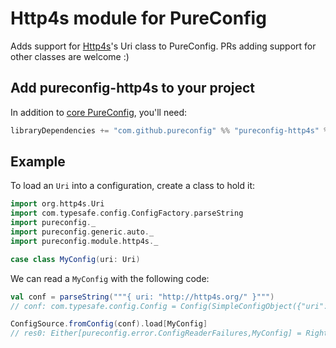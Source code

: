 
# Http4s module for PureConfig

Adds support for [Http4s](http://http4s.org/)'s Uri class to PureConfig. PRs adding support
for other classes are welcome :)

## Add pureconfig-http4s to your project

In addition to [core PureConfig](https://github.com/pureconfig/pureconfig), you'll need:

```scala
libraryDependencies += "com.github.pureconfig" %% "pureconfig-http4s" % "0.12.2"
```

## Example

To load an `Uri` into a configuration, create a class to hold it:

```scala
import org.http4s.Uri
import com.typesafe.config.ConfigFactory.parseString
import pureconfig._
import pureconfig.generic.auto._
import pureconfig.module.http4s._

case class MyConfig(uri: Uri)
```

We can read a `MyConfig` with the following code:

```scala
val conf = parseString("""{ uri: "http://http4s.org/" }""")
// conf: com.typesafe.config.Config = Config(SimpleConfigObject({"uri":"http://http4s.org/"}))

ConfigSource.fromConfig(conf).load[MyConfig]
// res0: Either[pureconfig.error.ConfigReaderFailures,MyConfig] = Right(MyConfig(http://http4s.org/))
```
